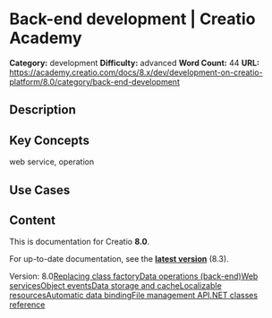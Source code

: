 # Back-end development | Creatio Academy

**Category:** development **Difficulty:** advanced **Word Count:** 44 **URL:**
https://academy.creatio.com/docs/8.x/dev/development-on-creatio-platform/8.0/category/back-end-development

## Description

## Key Concepts

web service, operation

## Use Cases

## Content

This is documentation for Creatio **8.0**.

For up-to-date documentation, see the
**[latest version](/docs/8.x/dev/development-on-creatio-platform/category/back-end-development)**
(8.3).

Version:
8.0[Replacing class factory](/docs/8.x/dev/development-on-creatio-platform/8.0/category/replacing-class-factory)[Data operations (back-end)](/docs/8.x/dev/development-on-creatio-platform/8.0/data-operations-back-end)[Web services](/docs/8.x/dev/development-on-creatio-platform/8.0/category/web-services)[Object events](/docs/8.x/dev/development-on-creatio-platform/8.0/back-end-development/objects-business-logic)[Data storage and cache](/docs/8.x/dev/development-on-creatio-platform/8.0/back-end-development/data-storage-and-cache)[Localizable resources](/docs/8.x/dev/development-on-creatio-platform/8.0/category/localizable-resources)[Automatic data binding](/docs/8.x/dev/development-on-creatio-platform/8.0/back-end-development/automatic-data-binding)[File management API](/docs/8.x/dev/development-on-creatio-platform/8.0/category/file-management-api)[.NET classes reference](/docs/8.x/dev/development-on-creatio-platform/8.0/back-end-development/net-class-libraries-of-platform-core)
